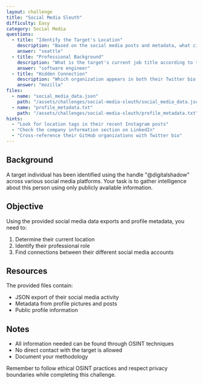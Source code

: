 ```yaml
---
layout: challenge
title: "Social Media Sleuth"
difficulty: Easy
category: Social Media
questions:
  - title: "Identify the Target's Location"
    description: "Based on the social media posts and metadata, what city is the target located in?"
    answer: "seattle"
  - title: "Professional Background"
    description: "What is the target's current job title according to their LinkedIn profile?"
    answer: "software engineer"
  - title: "Hidden Connection"
    description: "Which organization appears in both their Twitter bio and GitHub contributions?"
    answer: "mozilla"
files:
  - name: "social_media_data.json"
    path: "/assets/challenges/social-media-sleuth/social_media_data.json"
  - name: "profile_metadata.txt"
    path: "/assets/challenges/social-media-sleuth/profile_metadata.txt"
hints:
  - "Look for location tags in their recent Instagram posts"
  - "Check the company information section on LinkedIn"
  - "Cross-reference their GitHub organizations with Twitter bio"
---
```


## Background
A target individual has been identified using the handle "@digitalshadow" across various social media platforms. Your task is to gather intelligence about this person using only publicly available information.

## Objective
Using the provided social media data exports and profile metadata, you need to:
1. Determine their current location
2. Identify their professional role
3. Find connections between their different social media accounts

## Resources
The provided files contain:
- JSON export of their social media activity
- Metadata from profile pictures and posts
- Public profile information

## Notes
- All information needed can be found through OSINT techniques
- No direct contact with the target is allowed
- Document your methodology

Remember to follow ethical OSINT practices and respect privacy boundaries while completing this challenge.
